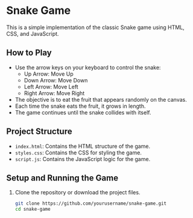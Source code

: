# Snake Game

This is a simple implementation of the classic Snake game using HTML, CSS, and JavaScript.

## How to Play

- Use the arrow keys on your keyboard to control the snake:
  - Up Arrow: Move Up
  - Down Arrow: Move Down
  - Left Arrow: Move Left
  - Right Arrow: Move Right
- The objective is to eat the fruit that appears randomly on the canvas.
- Each time the snake eats the fruit, it grows in length.
- The game continues until the snake collides with itself.

## Project Structure

- `index.html`: Contains the HTML structure of the game.
- `styles.css`: Contains the CSS for styling the game.
- `script.js`: Contains the JavaScript logic for the game.

## Setup and Running the Game

1. Clone the repository or download the project files.

   ```sh
   git clone https://github.com/yourusername/snake-game.git
   cd snake-game
